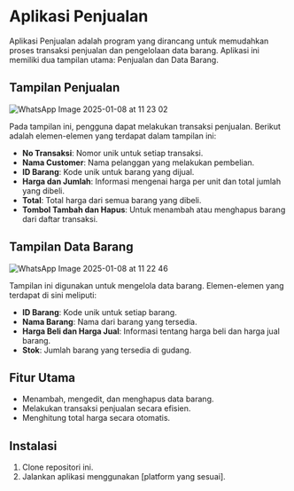 # Aplikasi Penjualan

Aplikasi Penjualan adalah program yang dirancang untuk memudahkan proses transaksi penjualan dan pengelolaan data barang. Aplikasi ini memiliki dua tampilan utama: Penjualan dan Data Barang.

## Tampilan Penjualan

![WhatsApp Image 2025-01-08 at 11 23 02](https://github.com/user-attachments/assets/860a3791-751a-4e2e-a4b1-19b77c33ba16)

Pada tampilan ini, pengguna dapat melakukan transaksi penjualan. Berikut adalah elemen-elemen yang terdapat dalam tampilan ini:
- **No Transaksi**: Nomor unik untuk setiap transaksi.
- **Nama Customer**: Nama pelanggan yang melakukan pembelian.
- **ID Barang**: Kode unik untuk barang yang dijual.
- **Harga dan Jumlah**: Informasi mengenai harga per unit dan total jumlah yang dibeli.
- **Total**: Total harga dari semua barang yang dibeli.
- **Tombol Tambah dan Hapus**: Untuk menambah atau menghapus barang dari daftar transaksi.

## Tampilan Data Barang

![WhatsApp Image 2025-01-08 at 11 22 46](https://github.com/user-attachments/assets/5d6b54d0-435b-49e6-b689-d94d2451e773)

Tampilan ini digunakan untuk mengelola data barang. Elemen-elemen yang terdapat di sini meliputi:
- **ID Barang**: Kode unik untuk setiap barang.
- **Nama Barang**: Nama dari barang yang tersedia.
- **Harga Beli dan Harga Jual**: Informasi tentang harga beli dan harga jual barang.
- **Stok**: Jumlah barang yang tersedia di gudang.

## Fitur Utama
- Menambah, mengedit, dan menghapus data barang.
- Melakukan transaksi penjualan secara efisien.
- Menghitung total harga secara otomatis.

## Instalasi
1. Clone repositori ini.
2. Jalankan aplikasi menggunakan [platform yang sesuai].

